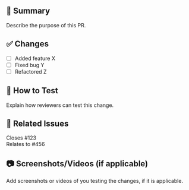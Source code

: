 ## 📌 Summary

Describe the purpose of this PR.

## ✅ Changes

- [ ] Added feature X
- [ ] Fixed bug Y
- [ ] Refactored Z

## 🧪 How to Test

Explain how reviewers can test this change.

## 🔗 Related Issues

Closes #123  
Relates to #456

## 📷 Screenshots/Videos (if applicable)

Add screenshots or videos of you testing the changes, if it is applicable.
